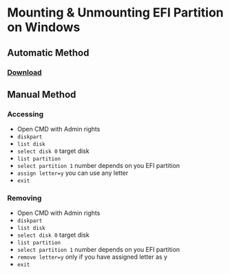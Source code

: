 # Mounting & Unmounting EFI Partition on Windows

## Automatic Method
### [Download](https://raw.githubusercontent.com/bhupendpatil/Fun/raw/RAW/MountUmountEFI.zip)

## Manual Method
### Accessing
* Open CMD with Admin rights
* ``` diskpart ```
* ``` list disk ```
* ``` select disk 0 ``` target disk
* ``` list partition ```
* ``` select partition 1 ``` number depends on you EFI partition
* ``` assign letter=y ``` you can use any letter
* ``` exit ```

### Removing
* Open CMD with Admin rights
* ``` diskpart ```
* ``` list disk ```
* ``` select disk 0 ``` target disk
* ``` list partition ```
* ``` select partition 1 ``` number depends on you EFI partition
* ``` remove letter=y ``` only if you have assigned letter as y
* ``` exit ```